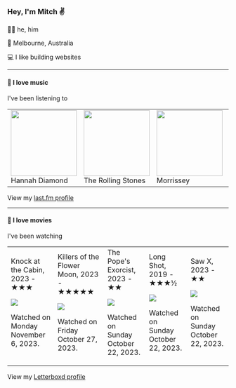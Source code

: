 <article><h3>Hey, I&#x27;m Mitch ✌️</h3><section><p>🙆‍♂️ he, him</p><p>📍 Melbourne, Australia</p><p>💻 I like building websites</p></section><hr/><section><h4>💽 I love music</h4><p>I&#x27;ve been listening to</p><table><tbody><td><img src="https://lastfm.freetls.fastly.net/i/u/174s/1a4469098e8cccd85e614baa63c4972a.png" height="150px" alt="" role="presentation"/><br/>Hannah Diamond</td><td><img src="https://lastfm.freetls.fastly.net/i/u/174s/4c38103f05b36d8c042b389a33ab0011.png" height="150px" alt="" role="presentation"/><br/>The Rolling Stones</td><td><img src="https://lastfm.freetls.fastly.net/i/u/174s/64240242a9e4421dc26aca5c03609b35.png" height="150px" alt="" role="presentation"/><br/>Morrissey</td><td><img src="https://lastfm.freetls.fastly.net/i/u/174s/53442bc27a314142a02d2df018b4161e.png" height="150px" alt="" role="presentation"/><br/>The Smiths</td><td><img src="https://lastfm.freetls.fastly.net/i/u/174s/5e8988c4a19e4328a12eaa8a7fab2adb.png" height="150px" alt="" role="presentation"/><br/>Ryan Adams</td></tbody></table><span>View my <a href="https://www.last.fm/user/mylsb">last.fm profile</a></span></section><hr/><section><h4>📼 I love movies</h4><p>I&#x27;ve been watching</p><table><tbody><td>Knock at the Cabin, 2023 - ★★★<br/><span> <p><img src="https://a.ltrbxd.com/resized/film-poster/5/5/8/0/5/6/558056-knock-at-the-cabin-0-600-0-900-crop.jpg?v=a60bcc3c00"/></p> <p>Watched on Monday November 6, 2023.</p> </span></td><td>Killers of the Flower Moon, 2023 - ★★★★★<br/><span> <p><img src="https://a.ltrbxd.com/resized/film-poster/3/9/8/0/0/9/398009-killers-of-the-flower-moon-0-600-0-900-crop.jpg?v=49b577149d"/></p> <p>Watched on Friday October 27, 2023.</p> </span></td><td>The Pope&#x27;s Exorcist, 2023 - ★★<br/><span> <p><img src="https://a.ltrbxd.com/resized/film-poster/6/7/8/8/4/5/678845-the-pope-s-exorcist-0-600-0-900-crop.jpg?v=b488ccbfa8"/></p> <p>Watched on Sunday October 22, 2023.</p> </span></td><td>Long Shot, 2019 - ★★★½<br/><span> <p><img src="https://a.ltrbxd.com/resized/film-poster/3/9/1/9/6/4/391964-long-shot-0-600-0-900-crop.jpg?v=02b970ed67"/></p> <p>Watched on Sunday October 22, 2023.</p> </span></td><td>Saw X, 2023 - ★★<br/><span> <p><img src="https://a.ltrbxd.com/resized/film-poster/8/5/6/0/3/6/856036-saw-x-0-600-0-900-crop.jpg?v=839f6ab95c"/></p> <p>Watched on Sunday October 22, 2023.</p> </span></td></tbody></table><span>View my <a href="https://letterboxd.com/myslab/">Letterboxd profile</a></span></section></article>